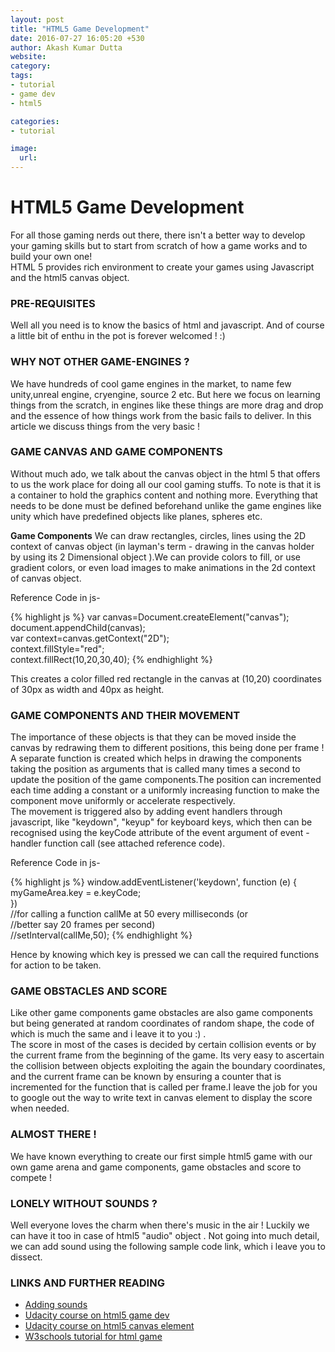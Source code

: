 ```yaml
---
layout: post
title: "HTML5 Game Development"
date: 2016-07-27 16:05:20 +530
author: Akash Kumar Dutta
website: 
category:
tags:
- tutorial
- game dev
- html5

categories:
- tutorial

image:
  url: 
---
```

# HTML5 Game Development
For all those gaming nerds out there, there isn't a better way to develop your gaming skills but to start from scratch of how a game works and to build your own one!  
HTML 5 provides rich environment to create your games using Javascript and the html5 canvas object.


### PRE-REQUISITES
Well all you need is to know the basics of html and javascript. And of course a little bit of enthu in the pot is forever welcomed !  :)


### WHY NOT OTHER GAME-ENGINES ?  
We have hundreds of cool game engines in the market, to name few unity,unreal engine, cryengine, source 2 etc. But here we focus on learning things from the scratch, in engines like these things are more  drag and drop and the essence of how things work from the basic fails to deliver. In this article we discuss things from the very basic !


### GAME CANVAS AND GAME COMPONENTS 
Without much ado, we talk about the canvas object in the html 5 that offers to us the work place for doing all our cool gaming stuffs. To note is that it is a container to hold the graphics content and nothing more. Everything that needs to be done must be defined beforehand unlike the game engines like unity which have predefined objects like planes, spheres etc.  

**Game Components**
We can draw rectangles, circles, lines using the 2D context of canvas object (in layman's term - drawing in the canvas holder by using its 2 Dimensional object ).We can provide colors to fill, or use gradient colors, or even load images to make animations in the 2d context of canvas object.  

Reference Code in js-

{% highlight js %}
var canvas=Document.createElement("canvas");  
document.appendChild(canvas);  
var context=canvas.getContext("2D");  
context.fillStyle="red";  
context.fillRect(10,20,30,40);
{% endhighlight %}

This creates a color filled red rectangle in the canvas at (10,20) coordinates of 30px as width and 40px as height.


### GAME COMPONENTS AND THEIR MOVEMENT
The importance of these objects is that they can be moved inside the canvas by redrawing them to different positions, this being done per frame ! A separate function is created which helps in drawing the components taking the position as arguments that is called many times a second to update the position of the game components.The position can incremented each time adding a constant or a uniformly increasing function to make the component move uniformly or accelerate respectively.  
The movement is triggered also by adding event handlers through javascript, like "keydown", "keyup" for keyboard keys, which then can be recognised using the keyCode attribute of the event argument of event -handler function call (see attached reference code).

Reference Code in js-

{% highlight js %}
window.addEventListener('keydown', function (e) {  
	    myGameArea.key = e.keyCode;  
    	})  
//for calling a function callMe at 50 every milliseconds (or  
//better say 20 frames per second)  
//setInterval(callMe,50); 
{% endhighlight %}

Hence by knowing which key is pressed we can call the required functions for action to be taken.



### GAME OBSTACLES AND SCORE
Like other game components game obstacles are also game components but being generated at random coordinates of random shape, the code of which is much the same and i leave it to you :) .  
The score in most of the cases is decided by certain collision events or by the current frame from the beginning of the game.
Its very easy to ascertain the collision between objects exploiting the again the boundary coordinates, and the current frame can be known by ensuring a  counter that is incremented for the function that is called per frame.I leave the job for you to google out the way to write text in canvas element to display the score when needed.

### ALMOST THERE ! 
We  have known  everything to create our first simple html5 game with our own game arena and game components, game obstacles and score to compete !

### LONELY WITHOUT SOUNDS ?  
Well everyone loves the charm when there's music in the air ! Luckily we can have it too in case of html5 "audio" object . Not going into much detail, we can add sound using the following sample code link, which i leave you to dissect.

### LINKS AND FURTHER READING
* [Adding sounds](http://home.iitk.ac.in/~akashdut/sounddev.txt)
* [Udacity course on html5 game dev](https://www.udacity.com/course/html5-game-development--cs255)
* [Udacity course on html5 canvas element](https://www.udacity.com/course/html5-canvas--ud292)
* [W3schools tutorial for html game](http://www.w3schools.com/games/default.asp)

